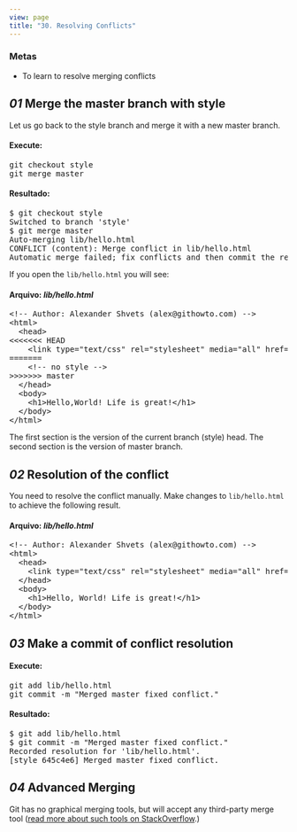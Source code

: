 ```yaml
---
view: page
title: "30. Resolving Conflicts"
---
```


<h3>Metas</h3>

<ul><li>To learn to resolve merging conflicts </li></ul>

<h2><em>01</em> Merge the master branch with style</h2>

<p>Let us go back to the style branch and merge it with a new master branch.</p>

<h4 class="h4-pre">Execute:</h4>

<pre class="instructions">git checkout style
git merge master</pre>

<h4 class="h4-pre">Resultado:</h4>

<pre class="sample">$ git checkout style
Switched to branch 'style'
$ git merge master
Auto-merging lib/hello.html
CONFLICT (content): Merge conflict in lib/hello.html
Automatic merge failed; fix conflicts and then commit the result.</pre>

<p>If you open the <code>lib/hello.html</code> you will see:</p>

<h4 class="h4-pre">Arquivo: <em>lib/hello.html</em></h4>

<pre class="file">&lt;!-- Author: Alexander Shvets (alex@githowto.com) --&gt;
&lt;html&gt;
  &lt;head&gt;
&lt;&lt;&lt;&lt;&lt;&lt;&lt; HEAD
    &lt;link type="text/css" rel="stylesheet" media="all" href="style.css" /&gt;
=======
    &lt;!-- no style --&gt;
&gt;&gt;&gt;&gt;&gt;&gt;&gt; master
  &lt;/head&gt;
  &lt;body&gt;
    &lt;h1&gt;Hello,World! Life is great!&lt;/h1&gt;
  &lt;/body&gt;
&lt;/html&gt;
</pre>

<p>The first section is the version of the current branch (style) head. The second section is the version of master branch.</p>

<h2><em>02</em> Resolution of the conflict</h2>

<p>You need to resolve the conflict manually. Make changes to <code>lib/hello.html</code> to achieve the following result.</p>

<h4 class="h4-pre">Arquivo: <em>lib/hello.html</em></h4>

<pre class="file">&lt;!-- Author: Alexander Shvets (alex@githowto.com) --&gt;
&lt;html&gt;
  &lt;head&gt;
    &lt;link type="text/css" rel="stylesheet" media="all" href="style.css" /&gt;
  &lt;/head&gt;
  &lt;body&gt;
    &lt;h1&gt;Hello, World! Life is great!&lt;/h1&gt;
  &lt;/body&gt;
&lt;/html&gt;</pre>

<h2><em>03</em> Make a commit of conflict resolution</h2>

<h4 class="h4-pre">Execute:</h4>

<pre class="instructions">git add lib/hello.html
git commit -m "Merged master fixed conflict."</pre>

<h4 class="h4-pre">Resultado:</h4>

<pre class="sample">$ git add lib/hello.html
$ git commit -m "Merged master fixed conflict."
Recorded resolution for 'lib/hello.html'.
[style 645c4e6] Merged master fixed conflict.</pre>

<h2><em>04</em> Advanced Merging</h2>

<p>Git has no graphical merging tools, but will accept any third-party merge tool (<a href="http://stackoverflow.com/questions/137102/whats-the-best-visual-merge-tool-for-git">read more about such tools on StackOverflow</a>.)</p>
